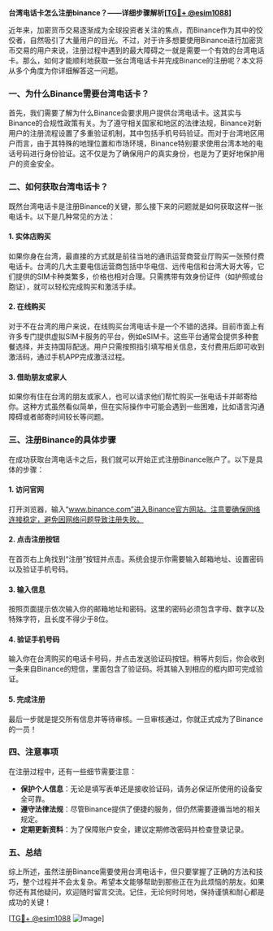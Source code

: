 **台湾电话卡怎么注册binance？——详细步骤解析[[TG💪+ @esim1088](https://t.me/s/esim1088)]**

近年来，加密货币交易逐渐成为全球投资者关注的焦点，而Binance作为其中的佼佼者，自然吸引了大量用户的目光。不过，对于许多想要使用Binance进行加密货币交易的用户来说，注册过程中遇到的最大障碍之一就是需要一个有效的台湾电话卡。那么，如何才能顺利地获取一张台湾电话卡并完成Binance的注册呢？本文将从多个角度为你详细解答这一问题。

### 一、为什么Binance需要台湾电话卡？

首先，我们需要了解为什么Binance会要求用户提供台湾电话卡。这其实与Binance的合规性政策有关。为了遵守相关国家和地区的法律法规，Binance对新用户的注册流程设置了多重验证机制，其中包括手机号码验证。而对于台湾地区用户而言，由于其特殊的地理位置和市场环境，Binance特别要求使用台湾本地的电话号码进行身份验证。这不仅是为了确保用户的真实身份，也是为了更好地保护用户的资金安全。

### 二、如何获取台湾电话卡？

既然台湾电话卡是注册Binance的关键，那么接下来的问题就是如何获取这样一张电话卡。以下是几种常见的方法：

#### 1. 实体店购买

如果你身在台湾，最直接的方式就是前往当地的通讯运营商营业厅购买一张预付费电话卡。台湾的几大主要电信运营商包括中华电信、远传电信和台湾大哥大等，它们提供的SIM卡种类繁多，价格也相对合理。只需携带有效身份证件（如护照或台胞证），就可以轻松完成购买和激活手续。

#### 2. 在线购买

对于不在台湾的用户来说，在线购买台湾电话卡是一个不错的选择。目前市面上有许多专门提供虚拟SIM卡服务的平台，例如eSIM卡。这些平台通常会提供多种套餐选择，并支持国际配送。用户只需按照指引填写相关信息，支付费用后即可收到激活码，通过手机APP完成激活过程。

#### 3. 借助朋友或家人

如果你有住在台湾的朋友或家人，也可以请求他们帮忙购买一张电话卡并邮寄给你。这种方式虽然看似简单，但在实际操作中可能会遇到一些困难，比如语言沟通障碍或者邮寄时间较长等问题。

### 三、注册Binance的具体步骤

在成功获取台湾电话卡之后，我们就可以开始正式注册Binance账户了。以下是具体的步骤：

#### 1. 访问官网

打开浏览器，输入“www.binance.com”进入Binance官方网站。注意要确保网络连接稳定，避免因网络问题导致注册失败。

#### 2. 点击注册按钮

在首页右上角找到“注册”按钮并点击。系统会提示你需要输入邮箱地址、设置密码以及验证手机号码。

#### 3. 输入信息

按照页面提示依次输入你的邮箱地址和密码。这里的密码必须包含字母、数字以及特殊字符，且长度不得少于8位。

#### 4. 验证手机号码

输入你在台湾购买的电话卡号码，并点击发送验证码按钮。稍等片刻后，你会收到一条来自Binance的短信，里面包含了验证码。将其输入到相应的框内即可完成验证。

#### 5. 完成注册

最后一步就是提交所有信息并等待审核。一旦审核通过，你就正式成为了Binance的一员！

### 四、注意事项

在注册过程中，还有一些细节需要注意：

- **保护个人信息**：无论是填写表单还是接收验证码，请务必保证所使用的设备安全可靠。
- **遵守法律法规**：尽管Binance提供了便捷的服务，但仍然需要遵循当地的相关规定。
- **定期更新资料**：为了保障账户安全，建议定期修改密码并检查登录记录。

### 五、总结

综上所述，虽然注册Binance需要使用台湾电话卡，但只要掌握了正确的方法和技巧，整个过程并不会太复杂。希望本文能够帮助到那些正在为此烦恼的朋友。如果你还有其他疑问，欢迎随时留言交流。记住，无论何时何地，保持谨慎和耐心都是成功的关键！

[[TG💪+ @esim1088](https://t.me/s/esim1088) ![Image](https://i.postimg.cc/4NQfJmqS/Snipaste-2025-05-13-00-14-12.png)]